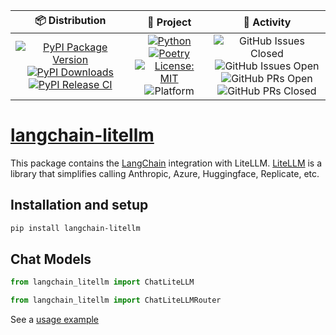<!-- START BADGE TABLE -->
<table>
<thead>
<tr>
<th align="center">📦 Distribution</th>
<th align="center">🔧 Project</th>
<th align="center">🚀 Activity</th>
</tr>
</thead>
<tbody>
<tr>
<td align="center">
<a href="https://pypi.org/project/langchain-litellm/">
<img src="https://img.shields.io/pypi/v/langchain-litellm?label=PyPI%20package&style=flat" alt="PyPI Package Version">
</a><br/>
<a href="https://pepy.tech/projects/langchain-litellm">
<img src="https://static.pepy.tech/personalized-badge/langchain-litellm?period=total&units=INTERNATIONAL_SYSTEM&left_color=GREY&right_color=BLUE&left_text=downloads" alt="PyPI Downloads">
</a><br/>
<a href="https://github.com/Akshay-Dongare/langchain-litellm/actions/workflows/pypi-release.yml">
<img src="https://github.com/Akshay-Dongare/langchain-litellm/actions/workflows/pypi-release.yml/badge.svg?branch=main&event=release" alt="PyPI Release CI">
</a>
</td>

<td align="center">
<a href="https://www.python.org">
<img src="https://img.shields.io/badge/Python-3670A0?style=flat&logo=python&logoColor=ffdd54" alt="Python">
</a><br/>
<a href="https://python-poetry.org/">
<img src="https://img.shields.io/endpoint?url=https://python-poetry.org/badge/v0.json" alt="Poetry">
</a><br/>
<a href="https://opensource.org/licenses/MIT">
<img src="https://img.shields.io/badge/License-MIT-brightgreen.svg" alt="License: MIT">
</a><br/>
<img src="https://img.shields.io/badge/Platform-Linux%2C%20Windows%2C%20macOS-blue" alt="Platform">
</td>

<td align="center">
<img src="https://img.shields.io/github/issues-closed/Akshay-Dongare/langchain-litellm" alt="GitHub Issues Closed"><br/>
<img src="https://img.shields.io/github/issues/Akshay-Dongare/langchain-litellm" alt="GitHub Issues Open"><br/>
<img src="https://img.shields.io/github/issues-pr/Akshay-Dongare/langchain-litellm" alt="GitHub PRs Open"><br/>
<img src="https://img.shields.io/github/issues-pr-closed/Akshay-Dongare/langchain-litellm" alt="GitHub PRs Closed">
</td>
</tr>
</tbody>
</table>
<!-- END BADGE TABLE -->

# [langchain-litellm](https://pypi.org/project/langchain-litellm/)

This package contains the [LangChain](https://github.com/langchain-ai/langchain) integration with LiteLLM. [LiteLLM](https://github.com/BerriAI/litellm) is a library that simplifies calling Anthropic, Azure, Huggingface, Replicate, etc.

## Installation and setup

```bash
pip install langchain-litellm
```

## Chat Models
```python
from langchain_litellm import ChatLiteLLM
```

```python
from langchain_litellm import ChatLiteLLMRouter
```
See a [usage example](https://github.com/Akshay-Dongare/langchain-litellm/blob/main/docs/litellm.ipynb)

